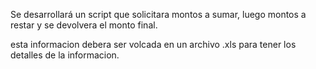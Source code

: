 Se desarrollará un script que solicitara montos a sumar, luego montos a restar y se devolvera el monto final.

esta informacion debera ser volcada en un archivo .xls para tener los detalles de la informacion.